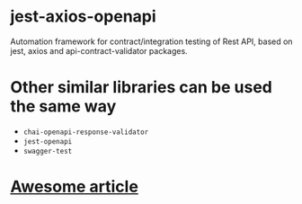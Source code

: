# jest-axios-openapi
Automation framework for contract/integration testing of Rest API, based on jest, axios and api-contract-validator packages.

# Other similar libraries can be used the same way
- `chai-openapi-response-validator`
- `jest-openapi`
- `swagger-test`

# <a href="https://dev.to/jameswallis/how-to-use-the-open-api-and-swagger-validator-plugin-for-chai-and-jest-to-keep-your-api-documentation-up-to-date-26om" >Awesome article</a> 
 

